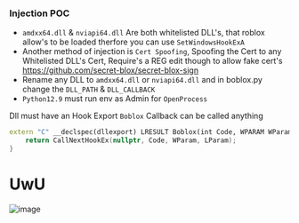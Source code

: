 
### Injection POC
- ``amdxx64.dll`` & ``nviapi64.dll`` Are both whitelisted DLL's, that roblox allow's to be loaded therfore you can use ``SetWindowsHookExA``
-  Another method of injection is ``Cert Spoofing``, Spoofing the Cert to any Whitelisted DLL's Cert, Require's a REG edit though to allow fake cert's https://github.com/secret-blox/secret-blox-sign
-  Rename any DLL to ``amdxx64.dll`` or ``nviapi64.dll`` and in boblox.py change the ``DLL_PATH`` & ``DLL_CALLBACK``
-  ``Python12.9`` must run env as Admin for ``OpenProcess``

Dll must have an Hook Export ``Boblox`` Callback can be called anything
```c++
extern "C" __declspec(dllexport) LRESULT Boblox(int Code, WPARAM WParam, LPARAM LParam) {
    return CallNextHookEx(nullptr, Code, WParam, LParam);
}
```



# UwU
![image](https://github.com/user-attachments/assets/771dcb45-8a55-4e26-9814-80bb4d815a85)
